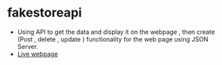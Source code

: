 # fakestoreapi
- Using API to get the data and display it on the webpage , then create (Post , delete , update ) functionality for the web page using JSON Server.
- [Live webpage]( https://osamataani.github.io/fakestoreapi/)
